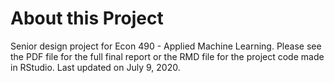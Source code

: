 # About this Project
Senior design project for Econ 490 - Applied Machine Learning. Please see the PDF file for the full final report or the RMD file for the project code made in RStudio. Last updated on July 9, 2020. 
